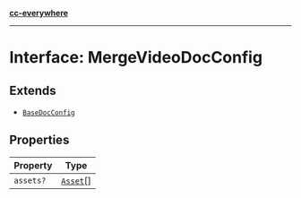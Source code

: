 [**cc-everywhere**](../../../../../../index.md)

***

# Interface: MergeVideoDocConfig

## Extends

- [`BaseDocConfig`](../../../design-config-types/interfaces/base-doc-config.md)

## Properties

| Property | Type |
| ------ | ------ |
| `assets?` | [`Asset`](../../../asset-types/type-aliases/asset.md)[] |
